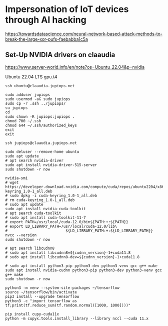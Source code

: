 # Impersonation of IoT devices through AI hacking

https://towardsdatascience.com/neural-network-based-attack-methods-to-break-the-large-xor-pufs-faebabba1c5a

## Set-Up NVIDIA drivers on claaudia

https://www.server-world.info/en/note?os=Ubuntu_22.04&p=nvidia

Ubuntu 22.04 LTS
gpu.t4

```shell
ssh ubuntu@claaudia.jupiops.net
```

```shell
sudo adduser jupiops
sudo usermod -aG sudo jupiops
sudo cp -r .ssh ../jupiops/
su jupiops
cd
sudo chown -R jupiops:jupiops .
chmod 700 ~/.ssh
chmod 644 ~/.ssh/authorized_keys
exit
exit
```

```shell
ssh jupiops@claaudia.jupiops.net
```

```shell
sudo deluser --remove-home ubuntu
sudo apt update
# apt search nvidia-driver
sudo apt install nvidia-driver-515-server
sudo shutdown -r now
```

```shell
nvidia-smi
# wget https://developer.download.nvidia.com/compute/cuda/repos/ubuntu2204/x86_64/cuda-keyring_1.0-1_all.deb
# sudo dpkg -i cuda-keyring_1.0-1_all.deb
# rm cuda-keyring_1.0-1_all.deb
# sudo apt update
sudo apt install nvidia-cuda-toolkit
# apt search cuda-toolkit
# sudo apt install cuda-toolkit-11-7
# export PATH=/usr/local/cuda-12.0/bin${PATH:+:${PATH}}
# export LD_LIBRARY_PATH=/usr/local/cuda-12.0/lib\
#                          ${LD_LIBRARY_PATH:+:${LD_LIBRARY_PATH}}
nvcc --version
sudo shutdown -r now
```

```shell
# apt search libcudnn8
# sudo apt install libcudnn8=${cudnn_version}-1+cuda11.8
# sudo apt install libcudnn8-dev=${cudnn_version}-1+cuda11.8
```

```shell
# sudo apt install python3-pip python3-dev python3-venv gcc g++ make
sudo apt install nvidia-cudnn python3-pip python3-dev python3-venv gcc g++ make
sudo shutdown -r now
```

```shell
python3 -m venv --system-site-packages ~/tensorflow
source ~/tensorflow/bin/activate
pip3 install --upgrade tensorflow
python3 -c "import tensorflow as tf;print(tf.reduce_sum(tf.random.normal([1000, 1000])))"
```

```shell
pip install cupy-cuda11x
python -m cupyx.tools.install_library --library nccl --cuda 11.x
```